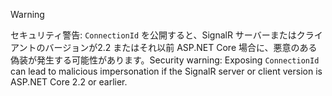 > [!WARNING]
> <span data-ttu-id="d15e9-101">セキュリティ警告: `ConnectionId` を公開すると、SignalR サーバーまたはクライアントのバージョンが2.2 またはそれ以前 ASP.NET Core 場合に、悪意のある偽装が発生する可能性があります。</span><span class="sxs-lookup"><span data-stu-id="d15e9-101">Security warning: Exposing `ConnectionId` can lead to malicious impersonation if the SignalR server or client version is ASP.NET Core 2.2 or earlier.</span></span>
